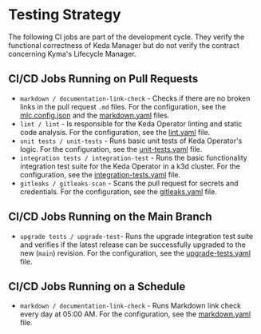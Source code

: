 # Testing Strategy

The following CI jobs are part of the development cycle. They verify the functional correctness of Keda Manager but do not verify the contract concerning Kyma's Lifecycle Manager.

## CI/CD Jobs Running on Pull Requests

- `markdown / documentation-link-check` - Checks if there are no broken links in the pull request `.md` files. For the configuration, see the [mlc.config.json](https://github.com/kyma-project/keda-manager/blob/main/mlc.config.json) and the [markdown.yaml](https://github.com/kyma-project/keda-manager/blob/main/.github/workflows/markdown.yaml) files.
- `lint / lint` - Is responsible for the Keda Operator linting and static code analysis. For the configuration, see the [lint.yaml](https://github.com/kyma-project/keda-manager/blob/main/.github/workflows/lint.yaml) file.
- `unit tests / unit-tests` - Runs basic unit tests of Keda Operator's logic. For the configuration, see the [unit-tests.yaml](https://github.com/kyma-project/keda-manager/blob/main/.github/workflows/unit-tests.yaml) file.
- `integration tests / integration-test` - Runs the basic functionality integration test suite for the Keda Operator in a k3d cluster. For the configuration, see the [integration-tests.yaml](https://github.com/kyma-project/keda-manager/blob/main/.github/workflows/integration-tests.yaml) file.
- `gitleaks / gitleaks-scan` - Scans the pull request for secrets and credentials. For the configuration, see the [gitleaks.yaml](https://github.com/kyma-project/keda-manager/blob/main/.github/workflows/gitleaks.yaml) file. 

## CI/CD Jobs Running on the Main Branch

- `upgrade tests / upgrade-test`- Runs the upgrade integration test suite and verifies if the latest release can be successfully upgraded to the new (`main`) revision. For the configuration, see the [upgrade-tests.yaml](https://github.com/kyma-project/keda-manager/blob/main/.github/workflows/upgrade-tests.yaml) file.

## CI/CD Jobs Running on a Schedule

- `markdown / documentation-link-check` - Runs Markdown link check every day at 05:00 AM. For the configuration, see the [markdown.yaml](https://github.com/kyma-project/keda-manager/blob/main/.github/workflows/markdown.yaml) file.
